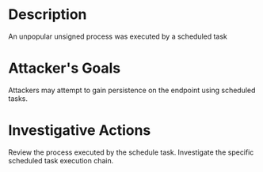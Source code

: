 # Description
An unpopular unsigned process was executed by a scheduled task
# Attacker's Goals
Attackers may attempt to gain persistence on the endpoint using scheduled tasks.
# Investigative Actions
Review the process executed by the schedule task.
Investigate the specific scheduled task execution chain.
